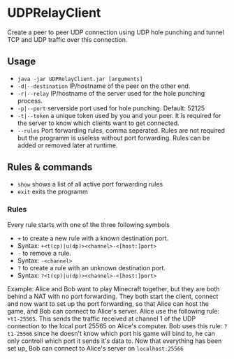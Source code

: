 # UDPRelayClient
Create a peer to peer UDP connection using UDP hole punching and tunnel TCP and UDP traffic over this connection.

## Usage
 - `java -jar UDPRelayClient.jar [arguments]`
 - `-d|--destination`  IP/hostname of the peer on the other end.
 - `-r|--relay` IP/hostname of the server used for the hole punching process.
 - `-p|--port` serverside port used for hole punching. Default: 52125
 - `-t|--token` a unique token used by you and your peer. It is required for the server to know which clients want to get connected.
 - `--rules` Port forwarding rules, comma seperated. Rules are not required but the programm is useless without port forwarding. Rules can be added or removed later at runtime.
 
## Rules & commands
 - `show` shows a list of all active port forwarding rules
 - `exit` exits the programm
### Rules
Every rule starts with one of the three following symbols
- `+` to create a new rule with a known destination port.
 - Syntax: `+<t(cp)|u(dp)><channel>-<[host:]port>`
- `-` to remove a rule.
 - Syntax: `-<channel>`
- `?` to create a rule with an unknown destination port.
 - Syntax: `?<t(cp)|u(dp)><channel>-<[host:]port>`

Example:
Alice and Bob want to play Minecraft together, but they are both behind a NAT with no port forwarding.
They both start the client, connect and now want to set up the port forwarding, so that Alice can host the game, and Bob can connect to Alice's server.
Alice use the following rule: `+t1-25565`. This sends the traffic received at channel 1 of the UDP connection to the local port 25565 on Alice's computer.
Bob uses this rule: `?t1-25566` since he doesn't know which port his game will bind to, he can only controll which port it sends it's data to.
Now that everything has been set up, Bob can connect to Alice's server on `localhost:25566`
